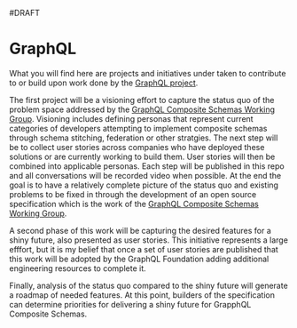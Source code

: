 #DRAFT

# GraphQL
What you will find here are projects and initiatives under taken to contribute to or build upon work done by the [GraphQL project](https://github.com/graphql).

The first project will be a visioning effort to capture the status quo of the problem space addressed by the [GraphQL Composite Schemas Working Group](https://github.com/graphql/composite-schemas-wg). Visioning includes defining personas that represent current categories of developers attempting to implement composite schemas through schema stitching, federation or other stratgies. The next step will be to collect user stories across companies who have deployed these solutions or are currently working to build them. User stories will then be combined into applicable personas. Each step will be published in this repo and all conversations will be recorded video when possible. At the end the goal is to have a relatively complete picture of the status quo and existing problems to be fixed in through the development of an open source specification which is the work of the [GraphQL Composite Schemas Working Group](https://github.com/graphql/composite-schemas-wg).

A second phase of this work will be capturing the desired features for a shiny future, also presented as user stories. This initiative represents a large efffort, but it is my belief that once a set of user stories are published that this work will be adopted by the GraphQL Foundation adding additional engineering resources to complete it.

Finally, analysis of the status quo compared to the shiny future will generate a roadmap of needed features. At this point, builders of the specification can determine priorities for delivering a shiny future for GrapphQL Composite Schemas.
